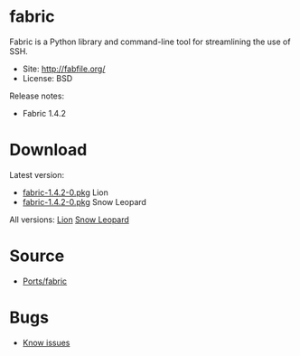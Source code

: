 

# fabric #

Fabric is a Python library and command-line tool for streamlining the use of SSH.

  * Site: http://fabfile.org/
  * License: BSD

Release notes:
  * Fabric 1.4.2


# Download #

Latest version:
  * [fabric-1.4.2-0.pkg](http://code.google.com/p/rudix/downloads/detail?name=fabric-1.4.2-0.pkg) Lion
  * [fabric-1.4.2-0.pkg](http://code.google.com/p/rudix-snowleopard/downloads/detail?name=fabric-1.4.2-0.pkg) Snow Leopard

All versions: [Lion](http://code.google.com/p/rudix/downloads/list?q=fabric) [Snow Leopard](http://code.google.com/p/rudix-snowleopard/downloads/list?q=fabric)

# Source #
  * [Ports/fabric](http://code.google.com/p/rudix/source/browse/Ports/fabric)

# Bugs #
  * [Know issues](http://code.google.com/p/rudix/issues/list?q=fabric)
